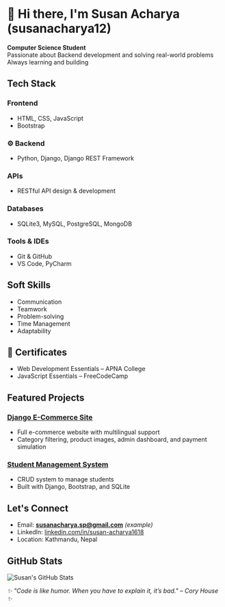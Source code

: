 # 👋 Hi there, I'm Susan Acharya (susanacharya12)

 **Computer Science Student**  
 Passionate about Backend development and solving real-world problems  
 Always learning and building


##  Tech Stack

###  Frontend
-  HTML, CSS, JavaScript  
-  Bootstrap

### ⚙ Backend
-  Python, Django, Django REST Framework

###  APIs
-  RESTful API design & development

###  Databases
-  SQLite3, MySQL, PostgreSQL, MongoDB

###  Tools & IDEs
-  Git & GitHub   
-  VS Code, PyCharm  


##  Soft Skills

-  Communication  
-  Teamwork  
-  Problem-solving  
-  Time Management  
- Adaptability


## 📄 Certificates
 
-  Web Development Essentials – APNA College  
-  JavaScript Essentials – FreeCodeCamp 


##  Featured Projects

###  [Django E-Commerce Site](https://github.com/susanacharya12/django-ecommerce)
- Full e-commerce website with multilingual support 
- Category filtering, product images, admin dashboard, and payment simulation

###  [Student Management System](https://github.com/susanacharya12/student-management-system)
- CRUD system to manage students
- Built with Django, Bootstrap, and SQLite



##  Let's Connect

-  Email: **susanacharya.sp@gmail.com** *(example)*  
-  LinkedIn: [linkedin.com/in/susan-acharya1618](https://www.linkedin.com/in/susan-acharya1618)  
-  Location: Kathmandu, Nepal



##  GitHub Stats

![Susan's GitHub Stats](https://github-readme-stats.vercel.app/api?username=susanacharya12&show_icons=true&theme=radical)



_✨ "Code is like humor. When you have to explain it, it’s bad." – Cory House ✨_
